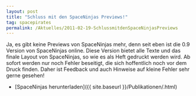 ```yaml
---
layout: post
title: "Schluss mit den SpaceNinjas Previews!"
tag: spacepirates
permalink: /Aktuelles/2011-02-19-SchlussmitdenSpaceNinjasPreviews
---
```



Ja, es gibt keine Previews von SpaceNinjas mehr, denn seit eben ist die 0.9 Version von SpaceNinjas online. Diese Version bietet alle Texte und das finale Layout von SpaceNinjas, so wie es als Heft gedruckt werden wird. Ab sofort werden nur noch Fehler beseitigt, die sich hoffentlich noch vor dem Druck finden. Daher ist Feedback und auch Hinweise auf kleine Fehler sehr gerne gesehen!

- [SpaceNinjas herunterladen]({{ site.baseurl }}/Publikationen/.html)


